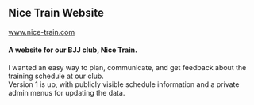 ## Nice Train Website

www.nice-train.com

#### A website for our BJJ club, Nice Train.  

I wanted an easy way to plan, communicate, and get feedback about the training schedule at our club.  
Version 1 is up, with publicly visible schedule information and a private admin menus for updating the data.
